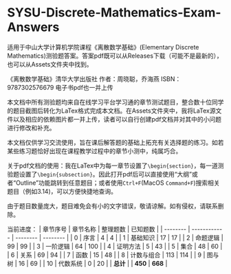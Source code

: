 # SYSU-Discrete-Mathematics-Exam-Answers
适用于中山大学计算机学院课程《离散数学基础》(Elementary Discrete Mathematics)测验题答案。答案pdf既可以从Releases下载（可能不是最新的），也可以从Assets文件夹中找到。

《离散数学基础》清华大学出版社 作者：周晓聪，乔海燕 ISBN：9787302576679 电子书pdf也一并上传

本文档中所有测验题均来自在线学习平台学习通的章节测试题目，整合数十位同学的题目截图后转化为LaTex格式完成本文档。在Assets文件夹中，我将LaTex源文件以及相应的依赖图片都一并上传，读者可以自行创建pdf文档并对其中的小问题进行修改和补充。

本文档仅供学习交流使用，旨在课后解答题的基础上拓充有关选择题的练习。如若某些练习题恰好出现在课程教学过程中的章节小测中，纯属巧合。

关于pdf文档的使用：我在LaTex中为每一章节设置了`\begin{section}`，每一道测验题设置了`\begin{subsection}`。因此打开pdf后可以直接使用“大纲”或者“Outline”功能跳转到任意题目；或者使用`Ctrl+F`(MacOS `Command+F`)搜索相关题目（例如3.14)，可以方便快捷地查询。

由于题目数量庞大，题目难免会有小的文字错误，敬请谅解。如有侵权，请联系删除。

当前进度：
| 章节序号 | 章节名称     | 整理题数 | 已知题数 |
| -------- | ------------ | -------- | -------- |
| 0        | 序言         | 4        | 4        |
| 1        | 基础知识     | 17       | 17       |
| 2        | 命题逻辑     | 99       | 99      |
| 3        | 一阶逻辑     | 64       | 100      |
| 4        | 证明方法     | 5        | 43       |
| 5        | 集合         | 48       | 60       |
| 6        | 关系         | 69       | 94       |
| 7        | 函数         | 15       | 48       |
| 8        | 计数与组合   | 113      | 114      |
| 9        | 图与树       | 16       | 69       |
| 10       | 代数系统     | 0        | 20       |
| **总计** |              | **450**  | **668**  |


